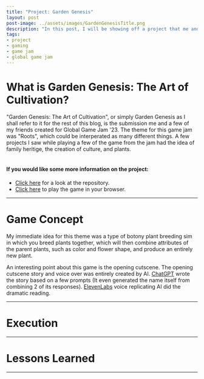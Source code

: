 ```yaml
---
title: "Project: Garden Genesis"
layout: post
post-image: ../assets/images/GardenGenesisTitle.png
description: "In this post, I will be showing off a project that me and a couple of friends did for Global Game Jam '23, Garden Genesis: The Art of Cultivation"
tags:
- project
- gaming
- game jam
- global game jam
---
```


# What is Garden Genesis: The Art of Cultivation?

"Garden Genesis: The Art of Cultivation", or simply Garden Genesis as I shall refer to it for the rest of this blog, is the submission me and a few of my friends created for Global Game Jam '23. The theme for this game jam was "Roots", which could be interperated as many different things. A few projects I saw while playing a few of the game from the jam had the idea of family heritige, the creation of culture, and plants.
<br>
<br>
#### If you would like some more information on the project:
- [Click here](https://github.com/Aleph-Null-Studios/Garden-Genesis-The-Art-of-Cultivation) for a look at the repository.
- [Click here](https://dabvexx.itch.io/garden-genesis-the-art-of-cultivation) to play the game in your browser.

---

# Game Concept

My immediate idea for this theme was a type of botony plant breeding sim in which you breed plants together, which will then combine attributes of the parent plants, such as color and flower shape, and produce an entirely new plant. 

An interesting point about this game is the opening cutscene. The opening cutscene story and voice over was entirely created by AI. [ChatGPT](https://chat.openai.com/chat) wrote the story based on a few prompts (It even generated the name itself from combining 2 of its responses). [ElevenLabs](https://beta.elevenlabs.io) voice replicating AI did the dramatic reading.

---

# Execution



---

# Lessons Learned



---